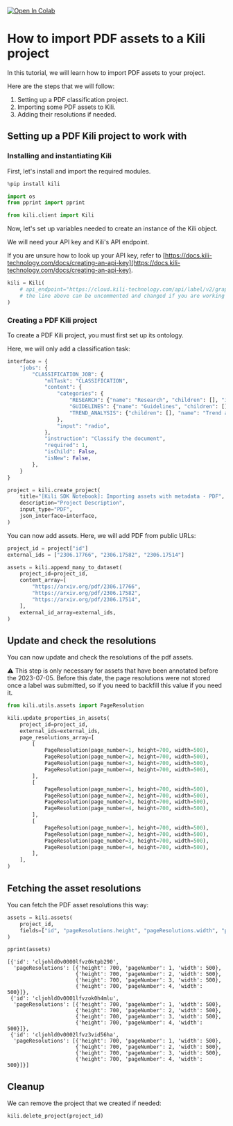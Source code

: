 <!-- FILE AUTO GENERATED BY docs/utils.py DO NOT EDIT DIRECTLY -->
<a href="https://colab.research.google.com/github/kili-technology/kili-python-sdk/blob/main/recipes/importing_pdf_assets.ipynb" target="_parent"><img src="https://colab.research.google.com/assets/colab-badge.svg" alt="Open In Colab"/></a>

# How to import PDF assets to a Kili project

In this tutorial, we will learn how to import PDF assets to your project.

Here are the steps that we will follow:

1. Setting up a PDF classification project.
2. Importing some PDF assets to Kili.
3. Adding their resolutions if needed.

## Setting up a PDF Kili project to work with

### Installing and instantiating Kili

First, let's install and import the required modules.


```python
%pip install kili
```


```python
import os
from pprint import pprint

from kili.client import Kili
```

Now, let's set up variables needed to create an instance of the Kili object.

We will need your API key and Kili's API endpoint.

If you are unsure how to look up your API key, refer to [https://docs.kili-technology.com/docs/creating-an-api-key](https://docs.kili-technology.com/docs/creating-an-api-key).


```python
kili = Kili(
    # api_endpoint="https://cloud.kili-technology.com/api/label/v2/graphql",
    # the line above can be uncommented and changed if you are working with an on-premise version of Kili
)
```

### Creating a PDF Kili project

To create a PDF Kili project, you must first set up its ontology.

Here, we will only add a classification task:


```python
interface = {
    "jobs": {
        "CLASSIFICATION_JOB": {
            "mlTask": "CLASSIFICATION",
            "content": {
                "categories": {
                    "RESEARCH": {"name": "Research", "children": [], "id": "category1"},
                    "GUIDELINES": {"name": "Guidelines", "children": [], "id": "category2"},
                    "TREND_ANALYSIS": {"children": [], "name": "Trend analysis", "id": "category3"},
                },
                "input": "radio",
            },
            "instruction": "Classify the document",
            "required": 1,
            "isChild": False,
            "isNew": False,
        },
    }
}

project = kili.create_project(
    title="[Kili SDK Notebook]: Importing assets with metadata - PDF",
    description="Project Description",
    input_type="PDF",
    json_interface=interface,
)
```

You can now add assets. Here, we will add PDF from public URLs:


```python
project_id = project["id"]
external_ids = ["2306.17766", "2306.17582", "2306.17514"]

assets = kili.append_many_to_dataset(
    project_id=project_id,
    content_array=[
        "https://arxiv.org/pdf/2306.17766",
        "https://arxiv.org/pdf/2306.17582",
        "https://arxiv.org/pdf/2306.17514",
    ],
    external_id_array=external_ids,
)
```



## Update and check the resolutions

You can now update and check the resolutions of the pdf assets.

⚠️ This step is only necessary for assets that have been annotated before the 2023-07-05. Before this date, the page resolutions were not stored once a label was submitted, so if you need to backfill this value if you need it.


```python
from kili.utils.assets import PageResolution

kili.update_properties_in_assets(
    project_id=project_id,
    external_ids=external_ids,
    page_resolutions_array=[
        [
            PageResolution(page_number=1, height=700, width=500),
            PageResolution(page_number=2, height=700, width=500),
            PageResolution(page_number=3, height=700, width=500),
            PageResolution(page_number=4, height=700, width=500),
        ],
        [
            PageResolution(page_number=1, height=700, width=500),
            PageResolution(page_number=2, height=700, width=500),
            PageResolution(page_number=3, height=700, width=500),
            PageResolution(page_number=4, height=700, width=500),
        ],
        [
            PageResolution(page_number=1, height=700, width=500),
            PageResolution(page_number=2, height=700, width=500),
            PageResolution(page_number=3, height=700, width=500),
            PageResolution(page_number=4, height=700, width=500),
        ],
    ],
)
```

## Fetching the asset resolutions

You can fetch the PDF asset resolutions this way:


```python
assets = kili.assets(
    project_id,
    fields=["id", "pageResolutions.height", "pageResolutions.width", "pageResolutions.pageNumber"],
)
```


```python
pprint(assets)
```

    [{'id': 'cljohld0v0000lfvz0ktpb290',
      'pageResolutions': [{'height': 700, 'pageNumber': 1, 'width': 500},
                          {'height': 700, 'pageNumber': 2, 'width': 500},
                          {'height': 700, 'pageNumber': 3, 'width': 500},
                          {'height': 700, 'pageNumber': 4, 'width': 500}]},
     {'id': 'cljohld0v0001lfvzok0h4mlu',
      'pageResolutions': [{'height': 700, 'pageNumber': 1, 'width': 500},
                          {'height': 700, 'pageNumber': 2, 'width': 500},
                          {'height': 700, 'pageNumber': 3, 'width': 500},
                          {'height': 700, 'pageNumber': 4, 'width': 500}]},
     {'id': 'cljohld0v0002lfvz3vid56ha',
      'pageResolutions': [{'height': 700, 'pageNumber': 1, 'width': 500},
                          {'height': 700, 'pageNumber': 2, 'width': 500},
                          {'height': 700, 'pageNumber': 3, 'width': 500},
                          {'height': 700, 'pageNumber': 4, 'width': 500}]}]


## Cleanup

We can remove the project that we created if needed:


```python
kili.delete_project(project_id)
```
